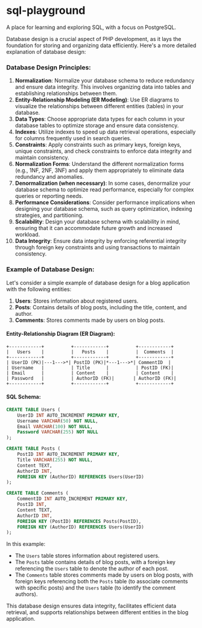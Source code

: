 # sql-playground
A place for learning and exploring SQL, with a focus on PostgreSQL.


Database design is a crucial aspect of PHP development, as it lays the foundation for storing and organizing data efficiently. Here's a more detailed explanation of database design:

### Database Design Principles:
1. **Normalization**: Normalize your database schema to reduce redundancy and ensure data integrity. This involves organizing data into tables and establishing relationships between them.
2. **Entity-Relationship Modeling (ER Modeling)**: Use ER diagrams to visualize the relationships between different entities (tables) in your database.
3. **Data Types**: Choose appropriate data types for each column in your database tables to optimize storage and ensure data consistency.
4. **Indexes**: Utilize indexes to speed up data retrieval operations, especially for columns frequently used in search queries.
5. **Constraints**: Apply constraints such as primary keys, foreign keys, unique constraints, and check constraints to enforce data integrity and maintain consistency.
6. **Normalization Forms**: Understand the different normalization forms (e.g., 1NF, 2NF, 3NF) and apply them appropriately to eliminate data redundancy and anomalies.
7. **Denormalization (when necessary)**: In some cases, denormalize your database schema to optimize read performance, especially for complex queries or reporting needs.
8. **Performance Considerations**: Consider performance implications when designing your database schema, such as query optimization, indexing strategies, and partitioning.
9. **Scalability**: Design your database schema with scalability in mind, ensuring that it can accommodate future growth and increased workload.
10. **Data Integrity**: Ensure data integrity by enforcing referential integrity through foreign key constraints and using transactions to maintain consistency.

### Example of Database Design:
Let's consider a simple example of database design for a blog application with the following entities:

1. **Users**: Stores information about registered users.
2. **Posts**: Contains details of blog posts, including the title, content, and author.
3. **Comments**: Stores comments made by users on blog posts.

#### Entity-Relationship Diagram (ER Diagram):
```
+------------+          +------------+          +------------+
|   Users    |          |   Posts    |          |  Comments  |
+------------+          +------------+          +------------+
| UserID (PK)|---1--->*| PostID (PK)|*---1--->*| CommentID  |
| Username   |          | Title      |          | PostID (FK)|
| Email      |          | Content    |          | Content    |
| Password   |          | AuthorID (FK)|       | AuthorID (FK)|
+------------+          +------------+          +------------+
```

#### SQL Schema:
```sql
CREATE TABLE Users (
    UserID INT AUTO_INCREMENT PRIMARY KEY,
    Username VARCHAR(50) NOT NULL,
    Email VARCHAR(100) NOT NULL,
    Password VARCHAR(255) NOT NULL
);

CREATE TABLE Posts (
    PostID INT AUTO_INCREMENT PRIMARY KEY,
    Title VARCHAR(255) NOT NULL,
    Content TEXT,
    AuthorID INT,
    FOREIGN KEY (AuthorID) REFERENCES Users(UserID)
);

CREATE TABLE Comments (
    CommentID INT AUTO_INCREMENT PRIMARY KEY,
    PostID INT,
    Content TEXT,
    AuthorID INT,
    FOREIGN KEY (PostID) REFERENCES Posts(PostID),
    FOREIGN KEY (AuthorID) REFERENCES Users(UserID)
);
```

In this example:
- The `Users` table stores information about registered users.
- The `Posts` table contains details of blog posts, with a foreign key referencing the `Users` table to denote the author of each post.
- The `Comments` table stores comments made by users on blog posts, with foreign keys referencing both the `Posts` table (to associate comments with specific posts) and the `Users` table (to identify the comment authors).

This database design ensures data integrity, facilitates efficient data retrieval, and supports relationships between different entities in the blog application.
